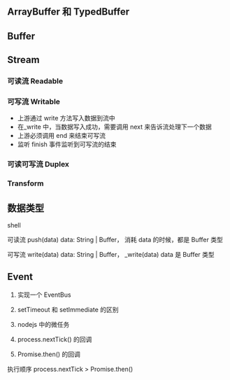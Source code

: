 ## ArrayBuffer 和 TypedBuffer

## Buffer

## Stream

### 可读流 Readable

### 可写流 Writable

- 上游通过 write 方法写入数据到流中
- 在\_write 中，当数据写入成功，需要调用 next 来告诉流处理下一个数据
- 上游必须调用 end 来结束可写流
- 监听 finish 事件监听到可写流的结束

### 可读可写流 Duplex

### Transform

## 数据类型

shell

可读流 push(data) data: String | Buffer， 消耗 data 的时候，都是 Buffer 类型

可写流 write(data) data: String | Buffer， \_write(data) data 是 Buffer 类型

## Event

1. 实现一个 EventBus

2. setTimeout 和 setImmediate 的区别

3. nodejs 中的微任务
4. process.nextTick() 的回调
5. Promise.then() 的回调

执行顺序 process.nextTick > Promise.then()
